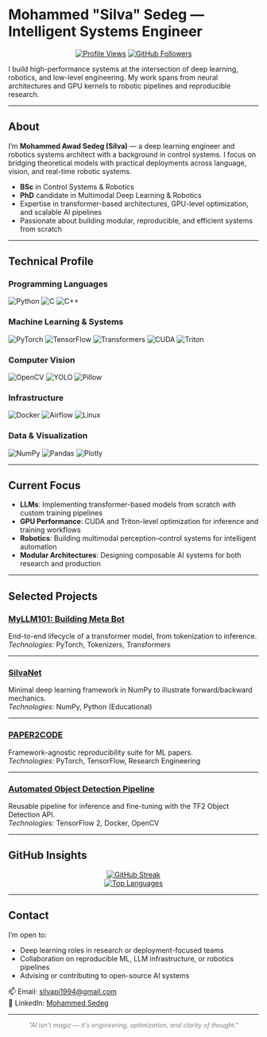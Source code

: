 # Mohammed "Silva" Sedeg — Intelligent Systems Engineer

<div align="center">

[![Profile Views](https://komarev.com/ghpvc/?username=silvaxxx1&label=Profile+Views&color=blueviolet)](https://github.com/silvaxxx1)
[![GitHub Followers](https://img.shields.io/github/followers/silvaxxx1?style=social)](https://github.com/silvaxxx1)

</div>

I build high-performance systems at the intersection of deep learning, robotics, and low-level engineering. My work spans from neural architectures and GPU kernels to robotic pipelines and reproducible research.

---

## About

I’m **Mohammed Awad Sedeg (Silva)** — a deep learning engineer and robotics systems architect with a background in control systems. I focus on bridging theoretical models with practical deployments across language, vision, and real-time robotic systems.

- **BSc** in Control Systems & Robotics  
- **PhD** candidate in Multimodal Deep Learning & Robotics  
- Expertise in transformer-based architectures, GPU-level optimization, and scalable AI pipelines  
- Passionate about building modular, reproducible, and efficient systems from scratch

---

## Technical Profile

### Programming Languages  
![Python](https://img.shields.io/badge/Python-3776AB?logo=python) 
![C](https://img.shields.io/badge/C-A8B9CC?logo=c)
![C++](https://img.shields.io/badge/C++-00599C?logo=c%2B%2B)

### Machine Learning & Systems  
![PyTorch](https://img.shields.io/badge/PyTorch-EE4C2C?logo=pytorch)
![TensorFlow](https://img.shields.io/badge/TensorFlow-FF6F00?logo=tensorflow)
![Transformers](https://img.shields.io/badge/Transformers-FF6F00)
![CUDA](https://img.shields.io/badge/CUDA-76B900?logo=nvidia)
![Triton](https://img.shields.io/badge/Triton-FF6F00)

### Computer Vision  
![OpenCV](https://img.shields.io/badge/OpenCV-5C3D7A?logo=opencv) 
![YOLO](https://img.shields.io/badge/YOLO-0066FF)
![Pillow](https://img.shields.io/badge/Pillow-3776AB?logo=python)

### Infrastructure  
![Docker](https://img.shields.io/badge/Docker-2496ED?logo=docker)
![Airflow](https://img.shields.io/badge/Airflow-017CEE?logo=apacheairflow)
![Linux](https://img.shields.io/badge/Linux-FCC624?logo=linux)

### Data & Visualization  
![NumPy](https://img.shields.io/badge/NumPy-013243?logo=numpy)
![Pandas](https://img.shields.io/badge/Pandas-150458?logo=pandas)
![Plotly](https://img.shields.io/badge/Plotly-3F4F75?logo=plotly)

---

## Current Focus

- **LLMs**: Implementing transformer-based models from scratch with custom training pipelines  
- **GPU Performance**: CUDA and Triton-level optimization for inference and training workflows  
- **Robotics**: Building multimodal perception–control systems for intelligent automation  
- **Modular Architectures**: Designing composable AI systems for both research and production

---

## Selected Projects

### [MyLLM101: Building Meta Bot](https://github.com/silvaxxx1/MyLLM101)  
End-to-end lifecycle of a transformer model, from tokenization to inference.  
*Technologies:* PyTorch, Tokenizers, Transformers

---

### [SilvaNet](https://github.com/silvaxxx1/SilvaNet)  
Minimal deep learning framework in NumPy to illustrate forward/backward mechanics.  
*Technologies:* NumPy, Python (Educational)

---

### [PAPER2CODE](https://github.com/silvaxxx1/PAPER2CODE)  
Framework-agnostic reproducibility suite for ML papers.  
*Technologies:* PyTorch, TensorFlow, Research Engineering

---

### [Automated Object Detection Pipeline](https://github.com/silvaxxx1/Automated-Pipeline-for-Inference-and-Fine-Tuning-Using-TensorFlow-2-Object-Detection-API)  
Reusable pipeline for inference and fine-tuning with the TF2 Object Detection API.  
*Technologies:* TensorFlow 2, Docker, OpenCV

---

## GitHub Insights

<div align="center">

[![GitHub Streak](https://streak-stats.demolab.com?user=silvaxxx1&theme=dark&hide_border=true)](https://git.io/streak-stats)  
[![Top Languages](https://github-readme-stats.vercel.app/api/top-langs/?username=silvaxxx1&layout=compact&theme=dark&hide_border=true)](https://github.com/anuraghazra/github-readme-stats)

</div>

---

## Contact

I’m open to:

- Deep learning roles in research or deployment-focused teams  
- Collaboration on reproducible ML, LLM infrastructure, or robotics pipelines  
- Advising or contributing to open-source AI systems

📫 Email: [silvapi1994@gmail.com](mailto:silvapi1994@gmail.com)  
🔗 LinkedIn: [Mohammed Sedeg](https://www.linkedin.com/in/mohammed-sedeg-67444b307/)

---

<div align="center" style="font-size: 0.9em; color: gray;">

*"AI isn't magic — it's engineering, optimization, and clarity of thought."*

</div>
